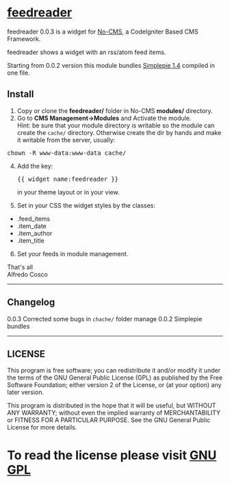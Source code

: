 # [feedreader](https://github.com/orazionelson/feedreader)

feedreader 0.0.3 is a widget for [No-CMS](https://github.com/goFrendiAsgard/No-CMS), a CodeIgniter Based CMS Framework.

feedreader shows a widget with an rss/atom feed items.

Starting from 0.0.2 version this module bundles [Simplepie 1.4](https://github.com/simplepie/simplepie) compiled in one file.

## Install
1) Copy or clone the <b>feedreader/</b> folder in No-CMS <b>modules/</b> directory.<br>
3) Go to <b>CMS Management->Modules</b> and Activate the module.<br>
Hint: be sure that your module directory is writable so the module can create the <code>cache/</code> directory. 
Otherwise create the dir by hands and make it writable from the server, usually:
<pre>chown -R www-data:www-data cache/</pre> 
4) Add the key: <pre>{{ widget_name:feedreader }}</pre> in your theme layout or in your view.<br>

5) Set in your CSS the widget styles by the classes: 
<ul>
<li>.feed_items</li>
<li>.item_date</li>
<li>.item_author</li>
<li>.item_title</li>
</ul>

6) Set your feeds in module management.

That's all<br>
Alfredo Cosco

----------------------------------------------------------------------

## Changelog
0.0.3 Corrected some bugs in <code>chache/</code> folder manage
0.0.2 Simplepie bundles

----------------------------------------------------------------------
## LICENSE

 This program is free software; you can redistribute it and/or
 modify it under the terms of the GNU General Public License (GPL)
 as published by the Free Software Foundation; either version 2
 of the License, or (at your option) any later version.

 This program is distributed in the hope that it will be useful,
 but WITHOUT ANY WARRANTY; without even the implied warranty of
 MERCHANTABILITY or FITNESS FOR A PARTICULAR PURPOSE. See the
 GNU General Public License for more details.

 To read the license please visit [GNU GPL](http://www.gnu.org/copyleft/gpl.html)
======================================================================

